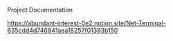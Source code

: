 Project Documentation

https://abundant-interest-0e2.notion.site/Net-Terminal-635cdd4d746941aea18257f01393b150